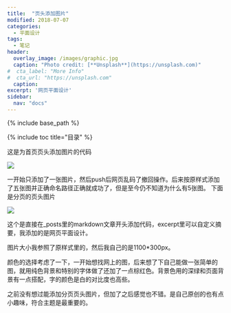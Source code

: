 ```yaml
---
title:  "页头添加图片"
modified: 2018-07-07
categories: 
  - 平面设计
tags:
  - 笔记 
header:
  overlay_image: /images/graphic.jpg 
  caption: "Photo credit: [**Unsplash**](https://unsplash.com)"
#  cta_label: "More Info" 
#  cta_url: "https://unsplash.com"
  caption:
excerpt: '网页平面设计'
sidebar:
  nav: "docs"
---
```

 
{% include base_path %}
 
{% include toc title="目录" %}

  
这是为首页页头添加图片的代码

![](https://upload-images.jianshu.io/upload_images/9437529-9d3a37eaeaf0b801.png?imageMogr2/auto-orient/strip%7CimageView2/2/w/1240)

一开始只添加了一张图片，然后push后网页乱码了撤回操作。后来按原样式添加了五张图并正确命名路径正确就成功了，但是至今仍不知道为什么有5张图。
下面是分页的页头图片

![](https://upload-images.jianshu.io/upload_images/9437529-f33e91e0731959d2.png?imageMogr2/auto-orient/strip%7CimageView2/2/w/1240)

这个是直接在_posts里的markdown文章开头添加代码，excerpt里可以自定义摘要，我添加的是网页平面设计。

图片大小我参照了原样式里的，然后我自己的是1100*300px。

颜色的选择考虑了一下，一开始想找网上的图，后来想了下自己能做一张简单的图，就用纯色背景和特别的字体做了还加了一点棕红色。背景色用的深绿和页面背景有一点搭配，字的颜色是白的对比度也高些。

之前没有想过能添加分页页头图片，但加了之后感觉也不错。是自己原创的也有点小趣味，符合主题是最重要的。

